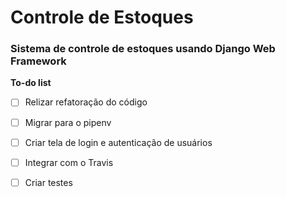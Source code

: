 # Controle de Estoques

### Sistema de controle de estoques usando Django Web Framework

**To-do list**
 
 
- [ ] Relizar refatoração do código

- [ ] Migrar para o pipenv

- [ ] Criar tela de login e autenticação de usuários

- [ ] Integrar com o Travis

- [ ] Criar testes
